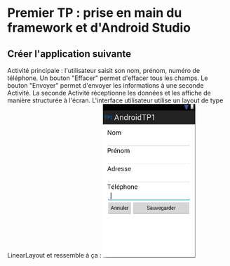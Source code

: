 # Premier TP : prise en main du framework et d'Android Studio

## Créer l'application suivante
Activité principale : l'utilisateur saisit son nom, prénom, numéro de téléphone. Un bouton "Effacer" permet d'effacer tous les champs.
Le bouton "Envoyer" permet d'envoyer les informations à une seconde Activité.
La seconde Activité réceptionne les données et les affiche de manière structurée à l'écran.
L'interface utilisateur utilise un layout de type LinearLayout et ressemble à ça :
<img src="snapshot1.png" height="350">

